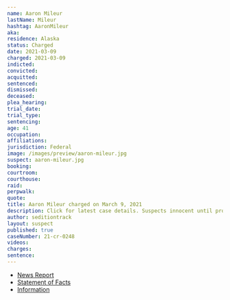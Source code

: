 ```yaml
---
name: Aaron Mileur
lastName: Mileur
hashtag: AaronMileur
aka:
residence: Alaska
status: Charged
date: 2021-03-09
charged: 2021-03-09
indicted:
convicted: 
acquitted:
sentenced: 
dismissed: 
deceased:
plea_hearing:
trial_date:
trial_type:
sentencing:
age: 41
occupation:
affiliations:
jurisdiction: Federal
image: /images/preview/aaron-mileur.jpg
suspect: aaron-mileur.jpg
booking:
courtroom:
courthouse:
raid:
perpwalk:
quote:
title: Aaron Mileur charged on March 9, 2021
description: Click for latest case details. Suspects innocent until proven guilty.
author: seditiontrack
layout: suspect
published: true
caseNumber: 21-cr-0248
videos:
charges:
sentence:
---
```

- [News Report](https://www.ktoo.org/2021/03/16/anchorage-man-arrested-charged-with-participating-in-us-capitol-siege/)
- [Statement of Facts](https://www.justice.gov/usao-dc/case-multi-defendant/file/1393656/download)
- [Information](https://www.justice.gov/usao-dc/case-multi-defendant/file/1393661/download)
